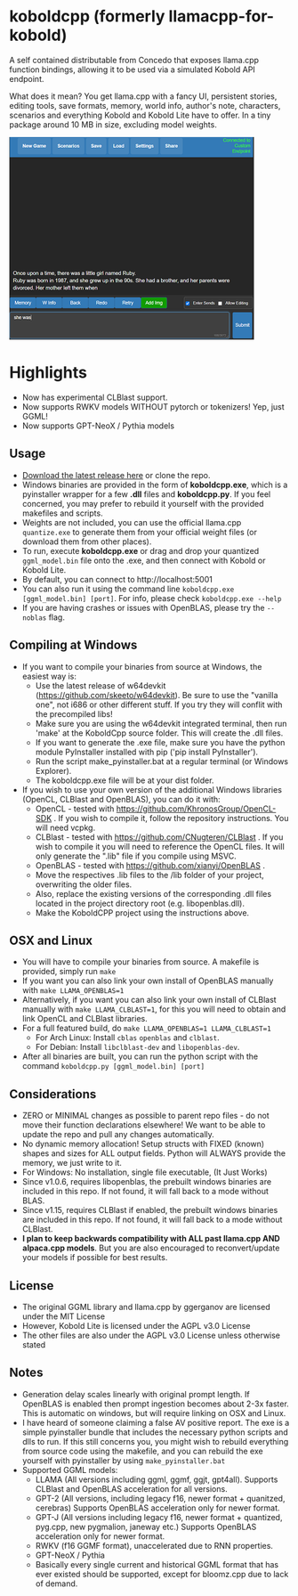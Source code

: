 # koboldcpp (formerly llamacpp-for-kobold)

A self contained distributable from Concedo that exposes llama.cpp function bindings, allowing it to be used via a simulated Kobold API endpoint. 

What does it mean? You get llama.cpp with a fancy UI, persistent stories, editing tools, save formats, memory, world info, author's note, characters, scenarios and everything Kobold and Kobold Lite have to offer. In a tiny package around 10 MB in size, excluding model weights.

![Preview](preview.png)

# Highlights
- Now has experimental CLBlast support.
- Now supports RWKV models WITHOUT pytorch or tokenizers! Yep, just GGML!
- Now supports GPT-NeoX / Pythia models

## Usage
- [Download the latest release here](https://github.com/LostRuins/koboldcpp/releases/latest) or clone the repo.
- Windows binaries are provided in the form of **koboldcpp.exe**, which is a pyinstaller wrapper for a few **.dll** files and **koboldcpp.py**. If you feel concerned, you may prefer to rebuild it yourself with the provided makefiles and scripts.
- Weights are not included, you can use the official llama.cpp `quantize.exe` to generate them from your official weight files (or download them from other places).
- To run, execute **koboldcpp.exe** or drag and drop your quantized `ggml_model.bin` file onto the .exe, and then connect with Kobold or Kobold Lite. 
- By default, you can connect to http://localhost:5001 
- You can also run it using the command line `koboldcpp.exe [ggml_model.bin] [port]`. For info, please check `koboldcpp.exe --help` 
- If you are having crashes or issues with OpenBLAS, please try the `--noblas` flag.

## Compiling at Windows
- If you want to compile your binaries from source at Windows, the easiest way is:
  - Use the latest release of w64devkit (https://github.com/skeeto/w64devkit). Be sure to use the "vanilla one", not i686 or other different stuff. If you try they will conflit with the precompiled libs!
  - Make sure you are using the w64devkit integrated terminal, then run 'make' at the KoboldCpp source folder. This will create the .dll files.
  - If you want to generate the .exe file, make sure you have the python module PyInstaller installed with pip ('pip install PyInstaller').
  - Run the script make_pyinstaller.bat at a regular terminal (or Windows Explorer).
  - The koboldcpp.exe file will be at your dist folder.
- If you wish to use your own version of the additional Windows libraries (OpenCL, CLBlast and OpenBLAS), you can do it with:
  - OpenCL - tested with https://github.com/KhronosGroup/OpenCL-SDK . If you wish to compile it, follow the repository instructions. You will need vcpkg.
  - CLBlast - tested with https://github.com/CNugteren/CLBlast . If you wish to compile it you will need to reference the OpenCL files. It will only generate the ".lib" file if you compile using MSVC.
  - OpenBLAS - tested with https://github.com/xianyi/OpenBLAS . 
  - Move the respectives .lib files to the /lib folder of your project, overwriting the older files.
  - Also, replace the existing versions of the corresponding .dll files located in the project directory root (e.g. libopenblas.dll).
  - Make the KoboldCPP project using the instructions above. 

## OSX and Linux
- You will have to compile your binaries from source. A makefile is provided, simply run `make`
- If you want you can also link your own install of OpenBLAS manually with `make LLAMA_OPENBLAS=1`
- Alternatively, if you want you can also link your own install of CLBlast manually with `make LLAMA_CLBLAST=1`, for this you will need to obtain and link OpenCL and CLBlast libraries.
- For a full featured build, do `make LLAMA_OPENBLAS=1 LLAMA_CLBLAST=1`
  - For Arch Linux: Install `cblas` `openblas` and `clblast`. 
  - For Debian: Install `libclblast-dev` and `libopenblas-dev`.
- After all binaries are built, you can run the python script with the command `koboldcpp.py [ggml_model.bin] [port]`

## Considerations
- ZERO or MINIMAL changes as possible to parent repo files - do not move their function declarations elsewhere! We want to be able to update the repo and pull any changes automatically.
- No dynamic memory allocation! Setup structs with FIXED (known) shapes and sizes for ALL output fields. Python will ALWAYS provide the memory, we just write to it.
- For Windows: No installation, single file executable, (It Just Works)
- Since v1.0.6, requires libopenblas, the prebuilt windows binaries are included in this repo. If not found, it will fall back to a mode without BLAS. 
- Since v1.15, requires CLBlast if enabled, the prebuilt windows binaries are included in this repo. If not found, it will fall back to a mode without CLBlast. 
- **I plan to keep backwards compatibility with ALL past llama.cpp AND alpaca.cpp models**. But you are also encouraged to reconvert/update your models if possible for best results.

## License
- The original GGML library and llama.cpp by ggerganov are licensed under the MIT License
- However, Kobold Lite is licensed under the AGPL v3.0 License
- The other files are also under the AGPL v3.0 License unless otherwise stated

## Notes
- Generation delay scales linearly with original prompt length. If OpenBLAS is enabled then prompt ingestion becomes about 2-3x faster. This is automatic on windows, but will require linking on OSX and Linux.
- I have heard of someone claiming a false AV positive report. The exe is a simple pyinstaller bundle that includes the necessary python scripts and dlls to run. If this still concerns you, you might wish to rebuild everything from source code using the makefile, and you can rebuild the exe yourself with pyinstaller by using `make_pyinstaller.bat`
- Supported GGML models: 
  - LLAMA (All versions including ggml, ggmf, ggjt, gpt4all). Supports CLBlast and OpenBLAS acceleration for all versions.
  - GPT-2 (All versions, including legacy f16, newer format + quanitzed, cerebras) Supports OpenBLAS acceleration only for newer format. 
  - GPT-J (All versions including legacy f16, newer format + quantized, pyg.cpp, new pygmalion, janeway etc.) Supports OpenBLAS acceleration only for newer format. 
  - RWKV (f16 GGMF format), unaccelerated due to RNN properties.
  - GPT-NeoX / Pythia
  - Basically every single current and historical GGML format that has ever existed should be supported, except for bloomz.cpp due to lack of demand.
